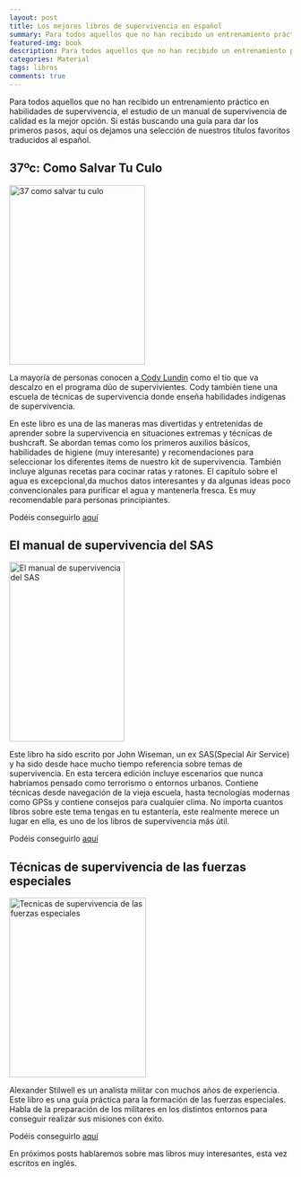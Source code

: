 ```yaml
---
layout: post
title: Los mejores libros de supervivencia en español
summary: Para todos aquellos que no han recibido un entrenamiento práctico en habilidades de supervivencia, el estudio de un manual de supervivencia de calidad es la mejor opción.
featured-img: book
description: Para todos aquellos que no han recibido un entrenamiento práctico en habilidades de supervivencia, el estudio de un manual de supervivencia de calidad es la mejor opción. Si estás buscando una guía para dar los primeros pasos, haz click para leer más
categories: Material
tags: libros
comments: true
---
```


<p>Para todos aquellos que no han recibido un entrenamiento práctico en habilidades de supervivencia, el estudio de un manual de supervivencia de calidad es la mejor opción. Si estás buscando una guía para dar los primeros pasos, aquí os dejamos una selección de nuestros títulos favoritos traducidos al español.</p>

<h2>37ºc: Como Salvar Tu Culo</h2>

<a href="https://www.amazon.es/gp/product/8498290015/ref=as_li_tl?ie=UTF8&camp=3638&creative=24630&creativeASIN=8498290015&linkCode=as2&tag=tdspvv-21&linkId=484d34a1d311d90a584d8117f4025865" imageanchor="1" ><img border="0" src="https://images-na.ssl-images-amazon.com/images/I/61wiB1BD68L._SX375_BO1,204,203,200_.jpg" width="242" height="320" data-original-width="377" data-original-height="499" alt="37 como salvar tu culo"  class="product-img"/></a>

<p>La mayoría de personas conocen a<a href="https://es.wikipedia.org/wiki/Cody_Lundin"> Cody Lundin</a> como el tío que va descalzo en el programa dúo de supervivientes. Cody también tiene una escuela de técnicas de supervivencia donde enseña habilidades indígenas de supervivencia.
</p>
<p> 
En este libro es una de las maneras mas divertidas y entretenidas de aprender sobre la supervivencia en situaciones extremas y técnicas de bushcraft. Se abordan temas como los primeros auxilios básicos, habilidades de higiene (muy interesante) y recomendaciones para seleccionar los diferentes items de nuestro kit de supervivencia. También incluye algunas recetas para cocinar ratas y ratones. El capítulo sobre el agua es excepcional,da muchos datos interesantes y da algunas ideas poco convencionales para purificar el agua y mantenerla fresca. Es muy recomendable para personas principiantes.</p>

<p>Podéis conseguirlo <a target="_blank" href="https://www.amazon.es/gp/product/8498290015/ref=as_li_tl?ie=UTF8&camp=3638&creative=24630&creativeASIN=8498290015&linkCode=as2&tag=tdspvv-21&linkId=484d34a1d311d90a584d8117f4025865">aquí</a><img src="//ir-es.amazon-adsystem.com/e/ir?t=todosupervi05-21&l=am2&o=30&a=8498290015" width="1" height="1" border="0" style="border:none !important; margin:0px !important;" /></p>


<h2>El manual de supervivencia del SAS</h2>

<a href="https://www.amazon.es/gp/product/8499106188/ref=as_li_tl?ie=UTF8&camp=3638&creative=24630&creativeASIN=8499106188&linkCode=as2&tag=tdspvv-21&linkId=dc3252ce8b55133d5846cb0c6ce252be" imageanchor="1" ><img border="0" src="https://images-na.ssl-images-amazon.com/images/I/51WGiiw8llL._SX317_BO1,204,203,200_.jpg" width="205" height="320" data-original-width="319" data-original-height="499" alt="El manual de supervivencia del SAS" class="product-img"/></a>

<p>Este libro ha sido escrito por John Wiseman, un ex SAS(Special Air Service) y ha sido desde hace mucho tiempo referencia sobre temas de supervivencia. En esta tercera edición incluye escenarios que nunca habríamos pensado como terrorismo o entornos urbanos. Contiene técnicas desde navegación de la vieja escuela, hasta tecnologías modernas como GPSs y contiene consejos  para cualquier clima. No importa cuantos libros sobre este tema tengas en tu estantería, este realmente merece un lugar en ella, es uno de los libros de supervivencia más útil.</p>

<p>Podéis conseguirlo <a target="_blank" href="https://www.amazon.es/gp/product/8499106188/ref=as_li_tl?ie=UTF8&camp=3638&creative=24630&creativeASIN=8499106188&linkCode=as2&tag=tdspvv-21&linkId=dc3252ce8b55133d5846cb0c6ce252be">aquí</a><img src="//ir-es.amazon-adsystem.com/e/ir?t=tdspvv-21&l=am2&o=30&a=8499106188" width="1" height="1" border="0" alt="" style="border:none !important; margin:0px !important;" /></p>

<h2>Técnicas de supervivencia de las fuerzas especiales</h2>

<a href="https://www.amazon.es/gp/product/8499104959/ref=as_li_tl?ie=UTF8&camp=3638&creative=24630&creativeASIN=8499104959&linkCode=as2&tag=tdspvv-21&linkId=ab77c7dd7b62bba3f63586c1ca190de2" imageanchor="1" ><img border="0" src="https://images-na.ssl-images-amazon.com/images/I/51EYKvMxbKL._SX378_BO1,204,203,200_.jpg" width="244" height="320" data-original-width="380" data-original-height="499" alt="Tecnicas de supervivencia de las fuerzas especiales"  class="product-img" /></a>

<p>Alexander Stilwell es un analista militar con muchos años de experiencia. Este libro es una guía práctica para la formación de las fuerzas especiales. Habla de la preparación de los militares en los distintos entornos para conseguir realizar sus misiones con éxito.</p>

<p>Podéis conseguirlo <a target="_blank" href="https://www.amazon.es/gp/product/8499104959/ref=as_li_tl?ie=UTF8&camp=3638&creative=24630&creativeASIN=8499104959&linkCode=as2&tag=tdspvv-21&linkId=ab77c7dd7b62bba3f63586c1ca190de2">aquí</a><img src="//ir-es.amazon-adsystem.com/e/ir?t=tdspvv-21&l=am2&o=30&a=8499104959" width="1" height="1" border="0" alt="" style="border:none !important; margin:0px !important;" /></p>


<p>En próximos posts hablaremos sobre mas libros muy interesantes, esta vez escritos en inglés.</p>
